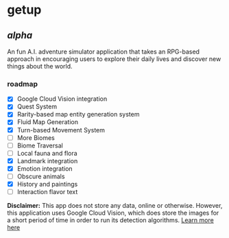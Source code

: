 # getup
## _alpha_
An fun A.I. adventure simulator application that takes an RPG-based approach in encouraging users to explore their daily lives and discover new things about the world.

### roadmap
- [x] Google Cloud Vision integration
- [x] Quest System
- [x] Rarity-based map entity generation system
- [x] Fluid Map Generation
- [x] Turn-based Movement System
- [ ] More Biomes
- [ ] Biome Traversal
- [ ] Local fauna and flora
- [x] Landmark integration
- [x] Emotion integration
- [ ] Obscure animals
- [x] History and paintings
- [ ] Interaction flavor text

**Disclaimer:** This app does not store any data, online or otherwise. However, this application uses Google Cloud Vision, which does store the images for a short period of time in order to run its detection algorithms. [Learn more here](https://cloud.google.com/vision/docs/data-usage#:~:text=When%20you%20send%20an%20image,return%20the%20results%20to%20you.)

